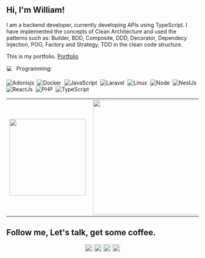 
##  Hi, I'm William!

I am a backend developer, currently developing APIs using TypeScript. I have implemented the concepts of Clean Architecture and used the patterns such as: Builder, BDD, Composite, DDD, Decorator, Dependecy Injection, POO, Factory and Strategy, TDD in the clean code structure.

This is my portfolio. [Portfolio](https://williamkoller.github.io)

💻  &nbsp; Programming: <br/>


![Adonisjs](https://img.shields.io/badge/-Adonisjs-220052?style=flat&logoColor=fff&logo=adonisjs)&nbsp;
![Docker](https://img.shields.io/badge/-Docker-099cec?style=flat&logoColor=fff&logo=docker)&nbsp;
![JavaScript](https://img.shields.io/badge/-JavaScript-FEAE32?style=flat&logoColor=fff&logo=javascript)&nbsp;
![Laravel](https://img.shields.io/badge/-Laravel-ff2d20?style=flat&logoColor=fff&logo=laravel)&nbsp;
![Linux](https://img.shields.io/badge/-Linux-f2930d?style=flat&logoColor=fff&logo=linux)&nbsp;
![Node](https://img.shields.io/badge/-Node.js-5B9856?style=flat&logoColor=fff&logo=node.js)&nbsp;
![NestJs](https://img.shields.io/badge/-Nest.js-ea2845?style=flat&logoColor=fff&logo=nestjs)&nbsp;
![ReactJs](https://img.shields.io/badge/-React.js-18BCEE?style=flat&logoColor=fff&logo=react)&nbsp;
![PHP](https://img.shields.io/badge/-PHP-369?style=flat&logoColor=fff&logo=php)&nbsp;
![TypeScript](https://img.shields.io/badge/-TypeScript-007ACC?style=flat&logoColor=fff&logo=typescript)&nbsp;

<center>
  <table>
    <tr>
        <td><img width="200px" align="left" src="https://github-readme-stats.vercel.app/api?username=williamkoller&theme=dracula"/></td>
        <td><img width="300px" align="left" src="https://github-readme-stats.vercel.app/api/top-langs/?username=williamkoller&layout=compact&theme=dracula" /></td>
        <td><img width="300px" align="left" src="https://github-readme-stats.vercel.app/api/wakatime?username=williamkoller&theme=dracula&layout=compact"/></td>
    </tr>   
  </table>
</center>  


## Follow me, Let's talk, get some coffee.

<p align="center">
<a href="https://twitter.com/williamkoller" target="blank"><img align="center" src="https://cdn.jsdelivr.net/npm/simple-icons@3.0.1/icons/twitter.svg" alt="williamkoller" height="20" width="20" /></a>
<a href="https://linkedin.com/in/williamkoller" target="blank"><img align="center" src="https://cdn.jsdelivr.net/npm/simple-icons@3.0.1/icons/linkedin.svg" alt="williamkoller" height="20" width="20" /></a>
<a href="https://fb.com/developwilliamkoller" target="blank"><img align="center" src="https://cdn.jsdelivr.net/npm/simple-icons@3.0.1/icons/facebook.svg" alt="developwilliamkoller" height="20" width="20" /></a>
<a href="https://instagram.com/williamkoller" target="blank"><img align="center" src="https://cdn.jsdelivr.net/npm/simple-icons@3.0.1/icons/instagram.svg" alt="williamkoller" height="20" width="20" /></a>
</p>
